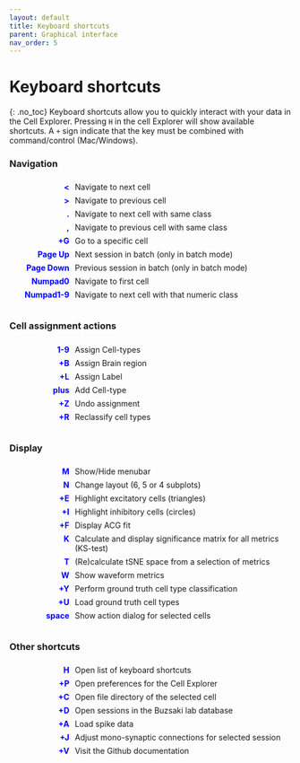 ```yaml
---
layout: default
title: Keyboard shortcuts
parent: Graphical interface
nav_order: 5
---
```

<style>
dl {
    padding: 0.5em;
  }
  dt {
    float: left;
    clear: left;
    width: 100px;
    text-align: right;
    font-weight: bold;
    color: blue;
  }
  dd {
    margin: 0 0 0 110px;
    padding: 0 0 0.5em 0;
  }
</style>

# Keyboard shortcuts
{: .no_toc}
Keyboard shortcuts allow you to quickly interact with your data in the Cell Explorer. Pressing `H` in the cell Explorer will show available shortcuts. A `+` sign indicate that the key must be combined with command/control (Mac/Windows).

### Navigation
<dl>
  <dt><</dt>
  <dd>Navigate to next cell</dd>
  <dt>></dt>
  <dd>Navigate to previous cell</dd>
  <dt>.</dt>
  <dd>Navigate to next cell with same class</dd>
  <dt>,</dt>
  <dd>Navigate to previous cell with same class</dd>
  <dt>+G</dt>
  <dd>Go to a specific cell</dd>
  <dt>Page Up</dt>
  <dd>Next session in batch (only in batch mode)</dd>
  <dt>Page Down</dt>
  <dd>Previous session in batch (only in batch mode)</dd>
  <dt>Numpad0</dt>
  <dd>Navigate to first cell</dd>
  <dt>Numpad1-9</dt>
  <dd>Navigate to next cell with that numeric class</dd>
</dl>

### Cell assignment actions
<dl>
  <dt>1-9</dt>
  <dd>Assign Cell-types</dd>
  <dt>+B</dt>
  <dd>Assign Brain region</dd>
  <dt>+L</dt>
  <dd>Assign Label</dd>
  <dt>plus</dt>
  <dd>Add Cell-type</dd>
  <dt>+Z</dt>
  <dd>Undo assignment</dd>
  <dt>+R</dt>
  <dd>Reclassify cell types</dd>
</dl>

### Display
<dl>
  <dt>M</dt>
  <dd>Show/Hide menubar</dd>
  <dt>N</dt>
  <dd>Change layout (6, 5 or 4 subplots)</dd>
  <dt>+E</dt>
  <dd>Highlight excitatory cells (triangles)</dd>
  <dt>+I</dt>
  <dd>Highlight inhibitory cells (circles)</dd>
  <dt>+F</dt>
  <dd>Display ACG fit</dd>
  <dt>K</dt>
  <dd>Calculate and display significance matrix for all metrics (KS-test)</dd>
  <dt>T</dt>
  <dd>(Re)calculate tSNE space from a selection of metrics</dd>
  <dt>W</dt>
  <dd>Show waveform metrics</dd>
  <dt>+Y</dt>
  <dd>Perform ground truth cell type classification</dd>
  <dt>+U</dt>
  <dd>Load ground truth cell types</dd>
  <dt>space</dt>
  <dd>Show action dialog for selected cells</dd>
</dl>

### Other shortcuts
<dl>
  <dt>H</dt>
  <dd>Open list of keyboard shortcuts</dd>
  <dt>+P</dt>
  <dd>Open preferences for the Cell Explorer</dd>
  <dt>+C</dt>
  <dd>Open file directory of the selected cell</dd>
  <dt>+D</dt>
  <dd>Open sessions in the Buzsaki lab database</dd>
  <dt>+A</dt>
  <dd>Load spike data</dd>
  <dt>+J</dt>
  <dd>Adjust mono-synaptic connections for selected session</dd>
  <dt>+V</dt>
  <dd>Visit the Github documentation</dd>
</dl>

